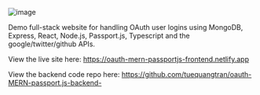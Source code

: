 ![image](https://user-images.githubusercontent.com/33226117/161585047-67d8e44d-28c6-4c74-8eea-504a32c59dce.png)

Demo full-stack website for handling OAuth user logins using MongoDB, Express, React, Node.js, Passport.js, Typescript and the google/twitter/github APIs.

View the live site here: https://oauth-mern-passportjs-frontend.netlify.app

View the backend code repo here: https://github.com/tuequangtran/oauth-MERN-passport.js-backend-


